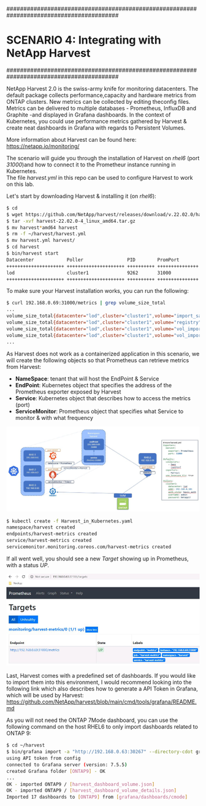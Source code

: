 #########################################################################################
# SCENARIO 4: Integrating with NetApp Harvest
#########################################################################################

NetApp Harvest 2.0 is the swiss-army knife for monitoring datacenters. The default package collects performance,capacity and hardware metrics from ONTAP clusters. New metrics can be collected by editing theconfig files. Metrics can be delivered to multiple databases - Prometheus, InfluxDB and Graphite -and displayed in Grafana dashboards.
In the context of Kubernetes, you could use performance metrics gathered by Harvest & create neat dashboards in Grafana with regards to Persistent Volumes.

More information about Harvest can be found here: https://netapp.io/monitoring/

The scenario will guide you through the installation of Harvest on _rhel6_ (port _31000_)and how to connect it to the Prometheur instance running in Kubernetes.  
The file _harvest.yml_ in this repo can be used to configure Harvest to work on this lab.

Let's start by downloading Harvest & installing it (on _rhel6_):

```bash
$ cd
$ wget https://github.com/NetApp/harvest/releases/download/v.22.02.0/harvest-22.02.0-4_linux_amd64.tar.gz
$ tar -xvf harvest-22.02.0-4_linux_amd64.tar.gz
$ mv harvest*amd64 harvest
$ rm -f ~/harvest/harvest.yml
$ mv harvest.yml harvest/
$ cd harvest
$ bin/harvest start
Datacenter            Poller                PID        PromPort        Status
+++++++++++++++++++++ +++++++++++++++++++++ ++++++++++ +++++++++++++++ ++++++++++++++++++++
lod                   cluster1              9262       31000           running
+++++++++++++++++++++ +++++++++++++++++++++ ++++++++++ +++++++++++++++ ++++++++++++++++++++
```

To make sure your Harvest installation works, you can run the following:

```bash
$ curl 192.168.0.69:31000/metrics | grep volume_size_total
...
volume_size_total{datacenter="lod",cluster="cluster1",volume="import_san_flexvol",node="cluster1-01",svm="iscsi_svm",aggr="aggr2",style="flexvol"} 2040111104
volume_size_total{datacenter="lod",cluster="cluster1",volume="registry",node="cluster1-01",svm="nfs_svm",aggr="aggr1",style="flexvol"} 20401094656
volume_size_total{datacenter="lod",cluster="cluster1",volume="vol_import_manage",node="cluster1-01",svm="nfs_svm",aggr="aggr1",style="flexvol"} 2040111104
volume_size_total{datacenter="lod",cluster="cluster1",volume="vol_import_nomanage",node="cluster1-01",svm="nfs_svm",aggr="aggr1",style="flexvol"} 2040111104
...
```

As Harvest does not work as a containerized application in this scenario, we will create the following objects so that Prometheus can retrieve metrics from Harvest:

- **NameSpace**: tenant that will host the EndPoint & Service
- **EndPoint**: Kubernetes object that specifies the address of the Prometheus exporter exposed by Harvest
- **Service**: Kubernetes object that describes how to access the metrics (port)
- **ServiceMonitor**: Prometheus object that specifies what Service to monitor & with what frequency

<p align="center"><img src="../Images/Harvest_integration.jpg"></p>

```bash
$ kubectl create -f Harvest_in_Kubernetes.yaml
namespace/harvest created
endpoints/harvest-metrics created
service/harvest-metrics created
servicemonitor.monitoring.coreos.com/harvest-metrics created
```

If all went well, you should see a new _Target_ showing up in Prometheus, with a status _UP_.  

<p align="center"><img src="../Images/Prometheus_Harvest.jpg"></p>

Last, Harvest comes with a predefined set of dashboards. If you would like to import them into this environment, I would recommend looking into the following link which also describes how to generate a API Token in Grafana, which will be used by Harvest:  
https://github.com/NetApp/harvest/blob/main/cmd/tools/grafana/README.md

As you will not need the ONTAP 7Mode dashboard, you can use the following command on the host RHEL6 to only import dashboards related to ONTAP 9:

```bash
$ cd ~/harvest
$ bin/grafana import -a "http://192.168.0.63:30267" --directory-cdot grafana/dashboards/cmode --folder ONTAP9
using API token from config
connected to Grafana server (version: 7.5.5)
created Grafana folder [ONTAP9] - OK
...
OK - imported ONTAP9 / [harvest_dashboard_volume.json]
OK - imported ONTAP9 / [harvest_dashboard_volume_details.json]
Imported 17 dashboards to [ONTAP9] from [grafana/dashboards/cmode]
```
